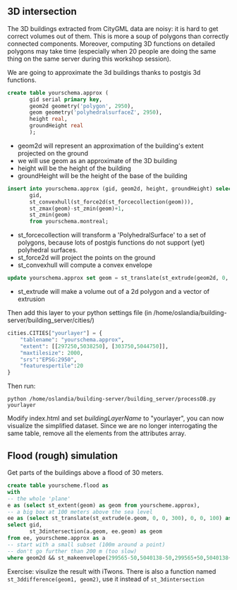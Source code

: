 ## 3D intersection

The 3D buildings extracted from CityGML data are noisy: it is hard to get correct volumes out of them. This is more a soup of polygons than correctly connected components.
Moreover, computing 3D functions on detailed polygons may take time (especially when 20 people are doing the same thing on the same server during this workshop session).

We are going to approximate the 3d buildings thanks to postgis 3d functions.

```sql
create table yourschema.approx (
       gid serial primary key,
       geom2d geometry('polygon', 2950),
       geom geometry('polyhedralsurfaceZ', 2950),
       height real,
       groundHeight real
       );
```

* geom2d will represent an approximation of the building's extent projected on the ground
* we will use geom as an approximate of the 3D building
* height will be the height of the building
* groundHeight will be the height of the base of the building

```sql
insert into yourschema.approx (gid, geom2d, height, groundHeight) select
       gid,
       st_convexhull(st_force2d(st_forcecollection(geom))),
       st_zmax(geom)-st_zmin(geom)+1,
       st_zmin(geom)
       from yourschema.montreal;
```

* st_forcecollection will transform a 'PolyhedralSurface' to a set of polygons, because lots of postgis functions do not support (yet) polyhedral surfaces.
* st_force2d will project the points on the ground
* st_convexhull will compute a convex envelope

```sql
update yourschema.approx set geom = st_translate(st_extrude(geom2d, 0, 0, height), 0, 0, groundHeight);
```

* st_extrude will make a volume out of a 2d polygon and a vector of extrusion

Then add this layer to your python settings file (in /home/oslandia/building-server/building_server/cities/)

```python
cities.CITIES["yourlayer"] = {
    "tablename": "yourschema.approx",
    "extent": [[297250,5038250], [303750,5044750]],
    "maxtilesize": 2000,
    "srs":"EPSG:2950",
    "featurespertile":20
}
```

Then run:

`python /home/oslandia/building-server/building_server/processDB.py yourlayer`

Modify index.html and set *buildingLayerName* to "yourlayer", you can now visualize the simplified dataset. Since we are no longer interrogating the same table, remove all the elements from the attributes array.

## Flood (rough) simulation

Get parts of the buildings above a flood of 30 meters.

```sql
create table yourscheme.flood as
with
-- the whole 'plane'
e as (select st_extent(geom) as geom from yourscheme.approx),
-- a big box at 100 meters above the sea level
ee as (select st_translate(st_extrude(e.geom, 0, 0, 300), 0, 0, 100) as geom from e)
select gid,
       st_3dintersection(a.geom, ee.geom) as geom
from ee, yourscheme.approx as a
-- start with a small subset (100m around a point)
-- don't go further than 200 m (too slow)
where geom2d && st_makeenvelope(299565-50,5040138-50,299565+50,5040138+50);
```

Exercise: visulize the result with iTwons. There is also a function named `st_3ddifference(geom1, geom2)`, use it instead of `st_3dintersection`
